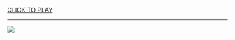 
<a href="https://premium76.site?title=memphis_grizzlies_games&ref=13M">CLICK TO PLAY</a></h3>
<hr>

<a href="https://premium76.site?title=memphis_grizzlies_games&ref=13M"><img src="https://clearcache.store/games.png"></a>


